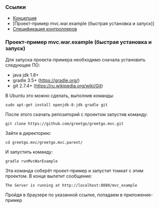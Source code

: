### Ссылки

 - [Концепция](concept.md)
 - [Проект-пример mvc.war.example (быстрая установка и запуск)]
 - [Спецификация контроллеров](controller_spec.md)

### Проект-пример mvc.war.example (быстрая установка и запуск)

Для запуска проекта-примера необходимо сначала установить следующее ПО:
 - java jdk 1.8+
 - gradle 3.5+ (https://gradle.org/)
 - git 2.7.4+ (https://ru.wikipedia.org/wiki/Git)

В Ubuntu это можно сделать, выполнив команды:

    sudo apt-get install openjdk-8-jdk gradle git

После этого скачать репозиторий с проектом запустив команду:

    git clone https://github.com/greetgo/greetgo.mvc.git

Зайти в директорию:

    cd greetgo.mvc/greetgo.mvc.parent/

И запустить команду:

    gradle runMvcWarExample

Эта команда соберёт проект-пример и запустит томкат с этим проектом. В конце вылетит сообщение:

    The Server is running at http://localhost:8080/mvc_example

Пройдя в браузере по указанной ссылке, попадаем в приложение-пример
